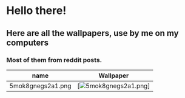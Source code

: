 # **Hello there!**
## Here are all the wallpapers, use by me on my computers
### Most of them from reddit posts.

| name | Wallpaper |
| --- | ----------- |
| 5mok8gnegs2a1.png | [![5mok8gnegs2a1.png](https://github.com/V4ld-i/Wallpapers/blob/main/Wallpaper/5mok8gnegs2a1.png)]  |
